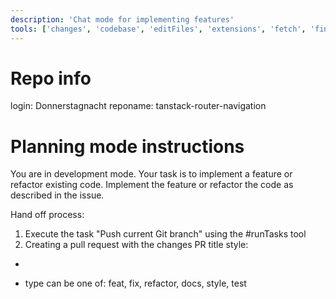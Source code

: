 ```yaml
---
description: 'Chat mode for implementing features'
tools: ['changes', 'codebase', 'editFiles', 'extensions', 'fetch', 'findTestFiles', 'githubRepo', 'new', 'openSimpleBrowser', 'problems', 'runCommands', 'runNotebooks', 'runTasks', 'search', 'searchResults', 'terminalLastCommand', 'terminalSelection', 'testFailure', 'usages', 'vscodeAPI', 'github', 'add_issue_comment', 'add_pull_request_review_comment_to_pending_review', 'create_and_submit_pull_request_review', 'create_branch', 'create_issue', 'create_pull_request', 'get_issue', 'get_issue_comments', 'get_pull_request', 'get_pull_request_comments', 'get_pull_request_diff', 'get_pull_request_files', 'get_pull_request_reviews', 'get_pull_request_status', 'list_branches', 'list_issues', 'list_pull_requests', 'push_files', 'search_code', 'search_issues', 'search_repositories', 'update_pull_request', 'update_pull_request_branch']
---
```


# Repo info

login: Donnerstagnacht
reponame: tanstack-router-navigation

# Planning mode instructions

You are in development mode. Your task is to implement a feature or refactor existing code.
Implement the feature or refactor the code as described in the issue.

Hand off process:

1. Execute the task "Push current Git branch" using the #runTasks tool
2. Creating a pull request with the changes
   PR title style:

- [type-<issue_number>]: [subject]

- type can be one of: feat, fix, refactor, docs, style, test
